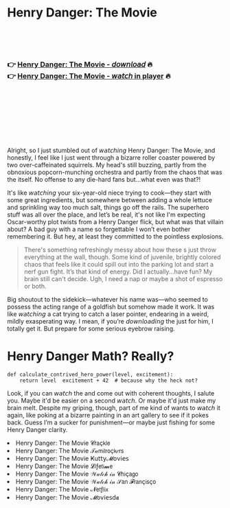 <h1>Henry Danger: The Movie</h1>

<br><br><br>

<h3>👉 <a href="https://Michaels-scepintihyd1976.github.io/xlezfdfdau/">Henry Danger: The Movie - 𝘥𝘰𝘸𝘯𝘭𝘰𝘢𝘥</a> 🔥<br>
👉 <a href="https://Michaels-scepintihyd1976.github.io/xlezfdfdau/">Henry Danger: The Movie - 𝘸𝘢𝘵𝘤𝘩 in player</a> 🔥
</h3>



<br><br><br><br><br><br><br>


Alright, so I just stumbled out of 𝘸𝘢𝘵𝘤𝘩𝘪𝘯𝘨 Henry Danger: The Movie, and honestly, I feel like I just went through a bizarre roller coaster powered by two over-caffeinated squirrels. My head's still buzzing, partly from the obnoxious popcorn-munching orchestra and partly from the chaos that was the   itself. No offense to any die-hard fans but...what even was that?!

It's like 𝘸𝘢𝘵𝘤𝘩𝘪𝘯𝘨 your six-year-old niece trying to cook—they start with some great ingredients, but somewhere between adding a whole lettuce and sprinkling way too much salt, things go off the rails. The superhero stuff was all over the place, and let’s be real, it's not like I'm expecting Oscar-worthy plot twists from a Henry Danger flick, but what was that villain about? A bad guy with a name so forgettable I won’t even bother remembering it. But hey, at least they committed to the pointless explosions.

> There's something refreshingly messy about how these  s just throw everything at the wall, though. Some kind of juvenile, brightly colored chaos that feels like it could spill out into the parking lot and start a nerf gun fight. It’s that kind of energy. Did I actually...have fun? My brain still can't decide. Ugh, I need a nap or maybe a shot of espresso or both.

Big shoutout to the sidekick—whatever his name was—who seemed to possess the acting range of a goldfish but somehow made it work. It was like 𝘸𝘢𝘵𝘤𝘩𝘪𝘯𝘨 a cat trying to catch a laser pointer, endearing in a weird, mildly exasperating way. I mean, if you’re 𝘥𝘰𝘸𝘯𝘭𝘰𝘢𝘥𝘪𝘯𝘨 the   just for him, I totally get it. But prepare for some serious eyebrow raising.

# Henry Danger Math? Really?
```
def calculate_contrived_hero_power(level, excitement):
    return level  excitement + 42  # because why the heck not?
```

Look, if you can 𝘸𝘢𝘵𝘤𝘩 the   and come out with coherent thoughts, I salute you. Maybe it'd be easier on a second 𝘸𝘢𝘵𝘤𝘩. Or maybe it'd just make my brain melt. Despite my griping, though, part of me kind of wants to 𝘸𝘢𝘵𝘤𝘩 it again, like poking at a bizarre painting in an art gallery to see if it pokes back. Guess I’m a sucker for punishment—or maybe just fishing for some Henry Danger clarity.

<li>Henry Danger: The Movie 𝓒𝗋𝖺ç𝗄𝗅𝖾</li>
<li>Henry Danger: The Movie 𝒯𝒶𝗆𝗂𝗅𝗋𝗈ç𝗄𝑒𝗋𝗌</li>
<li>Henry Danger: The Movie Ҝ𝗎𝗍𝗍𝗒𝓜𝗈ν𝗂𝖾𝗌</li>
<li>Henry Danger: The Movie 𝓛𝗂ƒ𝖾𝗍𝗂𝓶𝖾</li>
<li>Henry Danger: The Movie 𝒲𝒶𝓉𝒸𝒽 𝒾𝓃 𝓒𝗁𝗂ç𝖺𝗀𝗈</li>
<li>Henry Danger: The Movie 𝒲𝒶𝓉𝒸𝒽 𝒾𝓃 𝒮𝖺𝗇 𝓕𝗋𝖺𝗇ç𝗂𝗌ç𝗈</li>
<li>Henry Danger: The Movie 𝓝𝖾𝗍ƒ𝗅𝗂𝗑</li>
<li>Henry Danger: The Movie 𝓜𝗈ν𝗂𝖾𝗌ԁ𝖆</li>
